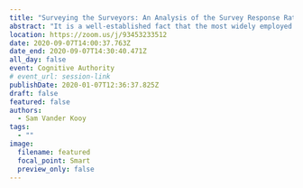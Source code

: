 ```yaml
---
title: "Surveying the Surveyors: An Analysis of the Survey Response Rates of Librarians"
abstract: "It is a well-established fact that the most widely employed research method by librarians is surveys. Given this fact, this ongoing study seeks to identify exactly how likely librarians are to respond to surveys and what, if any, circumstances will increase the likelihood they will respond. Using a quantitative content analysis, relevant literature from three separate LIS databases – Library Literature & Information Science Full Text (EBSCOhost), Library, Information Science & Technology Abstracts (EBSCOhost), and Library & Information Science Abstracts (ProQuest) – is currently being gathered and evaluated. Preliminary findings indicate trends regarding LIS research purposes, methodology, and subjects."
location: https://zoom.us/j/93453233512
date: 2020-09-07T14:00:37.763Z
date_end: 2020-09-07T14:30:40.471Z
all_day: false
event: Cognitive Authority
# event_url: session-link
publishDate: 2020-01-07T12:36:37.825Z
draft: false
featured: false
authors:
  - Sam Vander Kooy
tags:
  - ""
image:
  filename: featured
  focal_point: Smart
  preview_only: false
---
```

